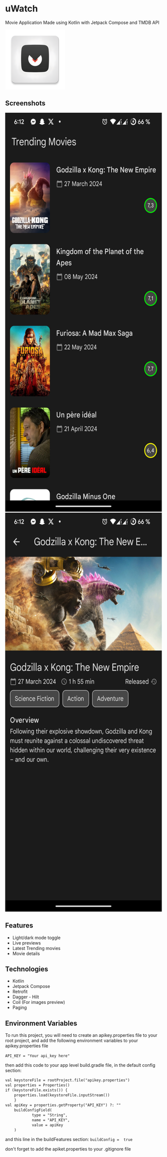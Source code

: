 
# uWatch

Movie Application Made using Kotlin with Jetpack Compose and TMDB API


![Logo](https://raw.githubusercontent.com/RacimFethallah/uWatch/main/app/src/main/res/mipmap-xxxhdpi/ic_launcher.webp)


## Screenshots

<img alt="Frame 2" height="1280" src="https://raw.githubusercontent.com/RacimFethallah/uWatch/main/Screenshots/Screenshot_20240525-181218_uWatch.png" width="720"/>

<img alt="Frame 2" height="1280" src="https://raw.githubusercontent.com/RacimFethallah/uWatch/main/Screenshots/Screenshot_20240525-181222_uWatch.png" width="720"/>

## Features

- Light/dark mode toggle
- Live previews
- Latest Trending movies
- Movie details


## Technologies

- Kotlin
- Jetpack Compose
- Retrofit
- Dagger - Hilt
- Coil (For images preview)
- Paging
## Environment Variables

To run this project, you will need to create an apikey.properties file to your root project, and add the following environment variables to your apikey.properties file

`API_KEY = "Your api_key here"`

then add this code to your app level build.gradle file, in the default config section:


```
val keystoreFile = rootProject.file("apikey.properties")
val properties = Properties()
if (keystoreFile.exists()) {
    properties.load(keystoreFile.inputStream())
    }
val apiKey = properties.getProperty("API_KEY") ?: ""
    buildConfigField(
            type = "String",
            name = "API_KEY",
            value = apiKey
    )
```

and this line in the buildFeatures section:
`buildConfig =  true`

don't forget to add the apiket.properties to your .gitignore file

